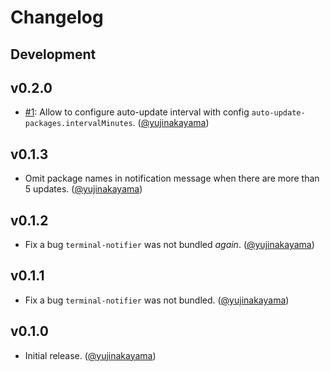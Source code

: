 # Changelog

## Development

## v0.2.0

* [#1](https://github.com/yujinakayama/atom-auto-update-packages/issues/1): Allow to configure auto-update interval with config `auto-update-packages.intervalMinutes`. ([@yujinakayama])

## v0.1.3

* Omit package names in notification message when there are more than 5 updates. ([@yujinakayama])

## v0.1.2

* Fix a bug `terminal-notifier` was not bundled _again_. ([@yujinakayama])

## v0.1.1

* Fix a bug `terminal-notifier` was not bundled. ([@yujinakayama])

## v0.1.0

* Initial release. ([@yujinakayama])

[@yujinakayama]: https://github.com/yujinakayama
